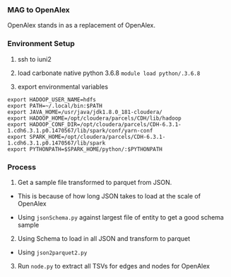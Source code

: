 ### MAG to OpenAlex

OpenAlex stands in as a replacement of OpenAlex.


### Environment Setup

1. ssh to iuni2

2. load carbonate native python 3.6.8
```module load python/.3.6.8```

3. export environmental variables
```
export HADOOP_USER_NAME=hdfs
export PATH=~/.local/bin:$PATH
export JAVA_HOME=/usr/java/jdk1.8.0_181-cloudera/
export HADOOP_HOME=/opt/cloudera/parcels/CDH/lib/hadoop
export HADOOP_CONF_DIR=/opt/cloudera/parcels/CDH-6.3.1-1.cdh6.3.1.p0.1470567/lib/spark/conf/yarn-conf
export SPARK_HOME=/opt/cloudera/parcels/CDH-6.3.1-1.cdh6.3.1.p0.1470567/lib/spark
export PYTHONPATH=$SPARK_HOME/python/:$PYTHONPATH
```

### Process

1) Get a sample file transformed to parquet from JSON.

- This is because of how long JSON takes to load at the scale of OpenAlex

- Using ```jsonSchema.py``` against largest file of entity to get a good schema sample

2) Using Schema to load in all JSON and transform to parquet

- Using ```json2parquet2.py```

3) Run ```node.py``` to extract all TSVs for edges and nodes for OpenAlex
